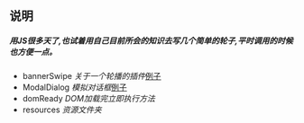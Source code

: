 ## 说明

##### 用JS很多天了,也试着用自己目前所会的知识去写几个简单的轮子,平时调用的时候也方便一点。

* bannerSwipe *关于一个轮播的插件*[例子](http://xiaoyueguang.github.io/JavaScript-Libraries/bannerSwipe/)
* ModalDialog *模拟对话框*[例子](http://xiaoyueguang.github.io/JavaScript-Libraries/ModalDialog/)
* domReady *DOM加载完立即执行方法*
* resources *资源文件夹*